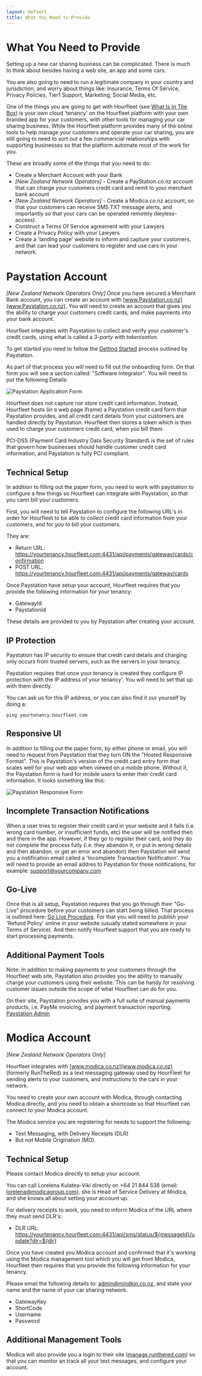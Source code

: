 ```yaml
---
layout: default
title: What You Need to Provide
---
```

# What You Need to Provide

Setting up a new car sharing business can be complicated. There is much to think about besides having a web site, an app and some cars.

You are also going to need to run a legitimate company in your country and jurisdiction, and worry about things like: Insurance, Terms Of Service, Privacy Policies, Tier1 Support, Marketing, Social Media, etc.

One of the things you are going to get with Hourfleet (see [What Is In The Box](inthebox.html)) is your own cloud 'tenancy' on the Hourfleet platform with your own branded app for your customers, with other tools for managing your car sharing business. While the Hourfleet platform provides many of the online tools to help manage your customers and operate your car sharing, you are still going to need to sort out a few commericial relationships with supporting businesses so that the platform automate most of the work for you.

These are broadly some of the things that you need to do:

* Create a Merchant Account with your Bank
* *[New Zealand Network Operators]* - Create a PayStation.co.nz account that can charge your customers credit card and remit to your merchant bank account
* *[New Zealand Network Operators]* - Create a Modica.co.nz account, so that your customers can receive SMS TXT message alerts, and importantly so that your cars can be operated remotely (keyless-access).
* Construct a Terms Of Service agreement with your Lawyers
* Create a Privacy Policy with your Lawyers
* Create a 'landing page' website to inform and capture your customers, and that can lead your customers to register and use cars in your network.

# Paystation Account
*[New Zealand Network Operators Only]*
Once you have secured a Merchant Bank account, you can create an account with [www.Paystation.co.nz](www.Paystation.co.nz).
You will need to create an account that gives you the ability to charge your customers credit cards, and make payments into your bank account.

Hourfleet integrates with Paystation to collect and verify your customer's credit cards, using what is called a *3-party with tokenisation*. 

To get started you need to follow the [Getting Started](http://www.paystation.co.nz/how_to_get_started) process outlined by Paystation.

As part of that process you will need to fill out the onboarding form. On that form you will see a section called: "Software Integrator". You will need to put the following Details:

![Paystation Application Form](images/Paystation-Onboarding-Form-SoftwareIntegrator.png)

Hourfleet does not capture nor store credit card information. Instead, Hourfleet hosts (in a web page iframe) a Paystation credit card form that Paystation provides, and all credit card details from your customers are handled directly by Paystation. Hourfleet then stores a token which is then used to charge your customers credit card, when you bill them. 

PCI-DSS (Payment Card Industry Data Security Standard) is the set of rules that govern how businesses should handle customer credit card information, and Paystation is fully PCI compliant.

## Technical Setup

In addition to filling out the paper form, you need to work with paystation to configure a few things so Hourfleet can integrate with Paystation, so that you cann bill your customers.

First, you will need to tell Paystation to configure the following URL's in order for Hourfleet to be able to collect credit card information from your customers, and for you to bill your customers.

They are:

* Return URL: https://yourtenancy.hourfleet.com:4431/api/payments/gateway/cards/confirmation
* POST URL: https://yourtenancy.hourfleet.com:4431/api/payments/gateway/cards

Once Paystation have setup your account, Hourfleet requires that you provide the following information for your tenancy:

* GatewayId
* PaystationId

These details are provided to you by Paystation after creating your account.

## IP Protection
Paystation has IP security to ensure that credit card details and charging only occurs from trusted servers, such as the servers in your tenancy.

Paystation requires that once your tenancy is created they configure IP protection with the IP address of your tenancy'.
You will need to set that up with them directly.

You can ask us for this IP address, or you can also find it our yourself by doing a:

```
ping yourtenancy.hourfleet.com
```

## Responsive UI

In addition to filling out the paper form, by either phone or email, you will need to request from Paystation that they turn ON the "Hosted Responsive Format". This is Paystation's version of the credit card entry form that scales well for your web app when viewed on a mobile phone. Without it, the Paystation form is hard for mobile users to enter their credit card information. It looks something like this:

![Paystation Responsive Form](images/Paystation-ResponsiveForm.png)

## Incomplete Transaction Notifications

When a user tries to register their credit card in your website and it fails (i.e. wrong card number, or insufficient funds, etc) the user will be notified then and there in the app. However, if they go to register their card, and they do not complete the process fully (i.e. they abandon it, or put in wrong details and then abandon, or get an error and abandon) then Paystation will send you a notification email called a 'Incomplete Transaction Notification'. You will need to provide an email addres to Paystation for those notifications, for example: support@yourcompany.com

## Go-Live

Once that is all setup, Paystation requires that you go through their "Go-Live" procedure before your customers can start being billed. That process is outlined here: [Go Live Procedure](http://www.paystation.co.nz/Go-Live-Procedure). For that you will need to publish your 'Refund Policy' online in your website (usually stated somewhere in your Terms of Service). And then notify Hourfleet support that you are ready to start processing payments.

## Additional Payment Tools

Note: In addition to making payments to your customers through the Hourfleet web site, Paystation also provides you the ability to manually charge your customers using their website. This can be handy for resolving customer issues outside the scope of what Hourfleet can do for you. 

On their site, Paystation  provides you with a full suite of manual payments products, i.e. PayMe invoicing, and payment transaction reporting. [Paystation Admin](https://admin.paystation.co.nz/)

# Modica Account
*[New Zealand Network Operators Only]*

Hourfleet integrates with [www.modica.co.nz](www.modica.co.nz) (formerly RunTheRed) as a text messaging gateway used by HourFleet for sending alerts to your customers, and instructions to the cars in your network.

You need to create your own account with Modica, through contacting Modica directly, and you need to obtain a shortcode so that Hourfleet can connect to your Modica account.

The Modica service you are registering for needs to support the following: 

* Text Messaging, with Delivery Receipts (DLR)
* But *not* Mobile Origination (MO). 

## Technical Setup

Please contact Modica directly to setup your account.

You can call Lorelena Kulatea-Viki directly on +64 21 844 538 (email: lorelena@modicagroup.com), she is Head of Service Delivery at Modica, and she knows all about setting your account up. 

For delivery receipts to work, you need to inform Modica of the URL where they must send DLR's:

* DLR URL: https://yourtenancy.hourfleet.com:4431/api/sms/status/${messageId}/update?dlr=${dlr}


Once you have created you Modica account and confirmed that it's working using the Modica management tool which you will get from Modica, Hourfleet then requires that you provide the following information for your tenancy.

Please email the following details to: admin@mindkin.co.nz, and state your name and the name of your car sharing network.

* GatewayKey
* ShortCode
* Username
* Password


## Additional Management Tools

Modica will also provide you a login to their site ([manage.runthered.com](https://manage.runthered.com)) so that you can monitor an track all your text messages, and configure your account.
